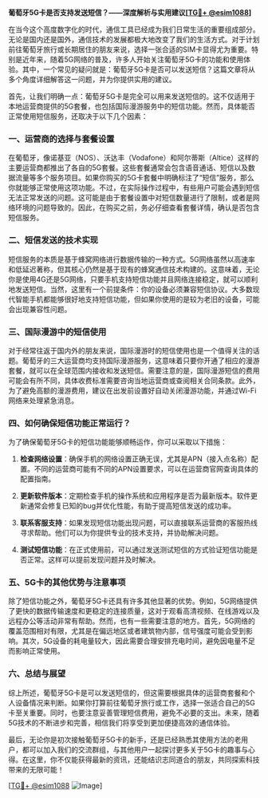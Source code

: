 **葡萄牙5G卡是否支持发送短信？——深度解析与实用建议[[TG💪+ @esim1088](https://t.me/s/esim1088)]**

在当今这个高度数字化的时代，通信工具已经成为我们日常生活的重要组成部分。无论是国内还是国外，通信技术的发展都极大地改变了我们的生活方式。对于计划前往葡萄牙旅行或长期居住的朋友来说，选择一张合适的SIM卡显得尤为重要。特别是近年来，随着5G网络的普及，许多人开始关注葡萄牙5G卡的功能和使用体验。其中，一个常见的疑问就是：葡萄牙5G卡是否可以发送短信？这篇文章将从多个角度详细解答这一问题，并为你提供实用的建议。

首先，让我们明确一点：葡萄牙5G卡是完全可以用来发送短信的。这不仅适用于本地运营商提供的5G套餐，也包括国际漫游服务中的短信功能。然而，具体能否正常使用短信服务，还取决于以下几个因素：

### 一、运营商的选择与套餐设置

在葡萄牙，像诺基亚（NOS）、沃达丰（Vodafone）和阿尔蒂斯（Altice）这样的主要运营商都推出了各自的5G套餐。这些套餐通常会包含语音通话、短信以及数据流量等多个服务项目。如果你购买的5G卡套餐中明确标注了“短信”服务，那么你就能够正常使用这项功能。不过，在实际操作过程中，有些用户可能会遇到短信无法正常发送的问题。这可能是由于套餐设置中对短信数量进行了限制，或者是网络环境的问题导致的。因此，在购买之前，务必仔细查看套餐详情，确认是否包含短信服务。

### 二、短信发送的技术实现

短信服务的本质是基于蜂窝网络进行数据传输的一种方式。5G网络虽然以高速率和低延迟著称，但其核心仍然是基于现有的蜂窝通信技术构建的。这意味着，无论你是使用4G还是5G网络，只要手机支持短信功能并且网络连接稳定，就可以顺利地发送短信。当然，这里有一个前提条件：你的设备必须兼容短信协议。大多数现代智能手机都能够很好地支持短信功能，但如果你使用的是较为老旧的设备，可能会出现兼容性问题。

### 三、国际漫游中的短信使用

对于经常往返于国内外的朋友来说，国际漫游时的短信使用也是一个值得关注的话题。葡萄牙的三大运营商均支持国际漫游服务，这意味着只要你开通了相应的漫游套餐，就可以在全球范围内接收和发送短信。需要注意的是，国际漫游短信的费用可能会有所不同，具体收费标准需要咨询当地运营商或查阅相关合同条款。此外，为了避免高额的漫游费用，建议在出发前设置好自动关闭漫游功能，并通过Wi-Fi网络来处理紧急消息。

### 四、如何确保短信功能正常运行？

为了确保葡萄牙5G卡的短信功能能够顺畅运作，你可以采取以下措施：

1. **检查网络设置**：确保手机的网络设置正确无误，尤其是APN（接入点名称）配置。不同的运营商可能有不同的APN设置要求，可以在运营商官网查询具体的配置指南。
   
2. **更新软件版本**：定期检查手机的操作系统和应用程序是否为最新版本。软件更新通常会修复已知的bug并优化性能，有助于提高短信发送的成功率。

3. **联系客服支持**：如果发现短信功能出现问题，可以直接联系运营商的客服热线寻求帮助。他们可以为你提供专业的技术支持，并协助解决问题。

4. **测试短信功能**：在正式使用前，可以通过发送测试短信的方式验证短信功能是否正常。这样可以提前发现问题并及时解决。

### 五、5G卡的其他优势与注意事项

除了短信功能之外，葡萄牙5G卡还具有许多其他显著的优势。例如，5G网络提供了更快的数据传输速度和更稳定的连接质量，这对于观看高清视频、在线游戏以及远程办公等活动非常有帮助。然而，也有一些需要注意的地方。首先，5G网络的覆盖范围相对有限，尤其是在偏远地区或者建筑物内部，信号强度可能会受到影响。其次，5G设备的耗电量较大，因此需要合理安排充电时间，避免因电量不足而影响正常使用。

### 六、总结与展望

综上所述，葡萄牙5G卡是可以发送短信的，但这需要根据具体的运营商套餐和个人设备情况来判断。如果你打算前往葡萄牙旅行或工作，选择一张适合自己的5G卡至关重要。同时，也要注意妥善管理短信费用，避免不必要的支出。未来，随着5G技术的不断进步和完善，相信我们将享受到更加便捷高效的通信体验。

最后，无论你是初次接触葡萄牙5G卡的新手，还是已经熟悉其使用方法的老用户，都可以加入我们的交流群组，与其他用户一起探讨更多关于5G卡的趣事与心得。在这里，你不仅能获得最新的资讯，还能结识志同道合的朋友，共同探索科技带来的无限可能！

[[TG💪+ @esim1088](https://t.me/s/esim1088) ![Image](https://i.postimg.cc/4NQfJmqS/Snipaste-2025-05-13-00-14-12.png)]